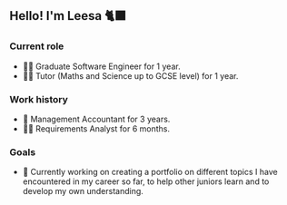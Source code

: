 ## Hello! I'm Leesa 🐈‍⬛

### Current role

- 👩‍🎓 Graduate Software Engineer for 1 year.
- 👩‍🏫 Tutor (Maths and Science up to GCSE level) for 1 year.

### Work history

- 💼 Management Accountant for 3 years.
- 👩‍💼 Requirements Analyst for 6 months.

### Goals

- 🌱 Currently working on creating a portfolio on different topics I have encountered in my career so far, to help other juniors learn and to develop my own understanding.

<!--
- 🔭 I’m currently working on ...
- 🌱 I’m currently learning ...
- 👯 I’m looking to collaborate on ...
- 🤔 I’m looking for help with ...
- 💬 Ask me about ...
- 📫 How to reach me: ...
- 😄 Pronouns: ...
- ⚡ Fun fact: ...
-->
